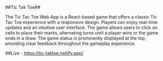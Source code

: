 ##Tic Tak Toe##

The Tic Tac Toe Web App is a React-based game that offers a classic Tic Tac Toe experience with a responsive design. Players can enjoy real-time updates and an intuitive user interface. The game allows users to click on cells to place their marks, alternating turns until a player wins or the game ends in a draw. The game status is prominently displayed at the top, providing clear feedback throughout the gameplay experience.

##Live - https://tic-taktoe.netlify.app/